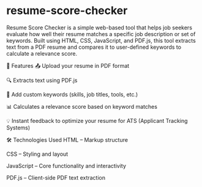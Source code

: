 # resume-score-checker
Resume Score Checker is a simple web-based tool that helps job seekers evaluate how well their resume matches a specific job description or set of keywords. Built using HTML, CSS, JavaScript, and PDF.js, this tool extracts text from a PDF resume and compares it to user-defined keywords to calculate a relevance score.

🚀 Features
📤 Upload your resume in PDF format

🔍 Extracts text using PDF.js

📝 Add custom keywords (skills, job titles, tools, etc.)

📊 Calculates a relevance score based on keyword matches

💡 Instant feedback to optimize your resume for ATS (Applicant Tracking Systems)

🛠️ Technologies Used
HTML – Markup structure

CSS – Styling and layout

JavaScript – Core functionality and interactivity

PDF.js – Client-side PDF text extraction
